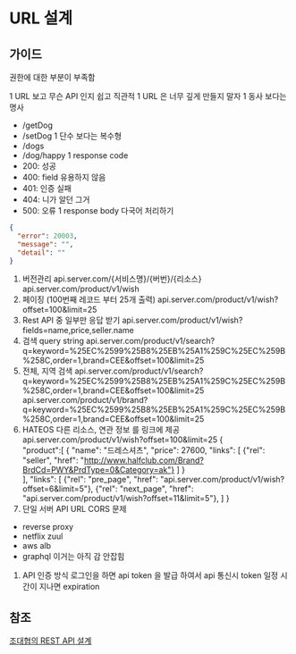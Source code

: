 # URL 설계

## 가이드

권한에 대한 부분이 부족함

1 URL 보고 무슨 API 인지 쉽고 직관적
1 URL 은 너무 깊게 만들지 말자
1 동사 보다는 명사
  - /getDog
  - /setDog
1 단수 보다는 복수형
  - /dogs
  - /dog/happy
1 response code
  - 200: 성공
  - 400: field 유용하지 않음
  - 401: 인증 실패
  - 404: 니가 알던 그거
  - 500: 오류
1 response body 다국어 처리하기
```json
{
  "error": 20003,
  "message": "",
  "detail": ""
}
```
1. 버전관리
api.server.com/{서비스명}/{버번}/{리소스}
api.server.com/product/v1/wish
1. 페이징 (100번째 레코드 부터 25개 출력)
api.server.com/product/v1/wish?offset=100&limit=25
1. Rest API 중 일부만 응답 받기
api.server.com/product/v1/wish?fields=name,price,seller.name
1. 검색 query string
api.server.com/product/v1/search?q=keyword=%25EC%2599%25B8%25EB%25A1%259C%25EC%259B%258C,order=1,brand=CEE&offset=100&limit=25
1. 전체, 지역 검색
api.server.com/product/v1/search?q=keyword=%25EC%2599%25B8%25EB%25A1%259C%25EC%259B%258C,order=1,brand=CEE&offset=100&limit=25
api.server.com/product/v1/brand?q=keyword=%25EC%2599%25B8%25EB%25A1%259C%25EC%259B%258C,order=1,brand=CEE&offset=100&limit=25
1. HATEOS 다른 리소스, 연관 정보 를 링크에 제공
api.server.com/product/v1/wish?offset=100&limit=25
{  
  "product":[
    {
      "name": "드레스셔츠",
      "price": 27600,
      "links": [
        {"rel": "seller", "href": "http://www.halfclub.com/Brand?BrdCd=PWY&PrdType=0&Category=ak"}
      ]
    }    
  ],
  "links": [
    {"rel": "pre_page", "href": "api.server.com/product/v1/wish?offset=6&limit=5"},
    {"rel": "next_page", "href": "api.server.com/product/v1/wish?offset=11&limit=5"},
  ]
}
1. 단일 서버 API URL CORS 문제
  - reverse proxy
  - netflix zuul
  - aws alb 
  - graphql 이거는 아직 감 안잡힘 
1. API 인증 방식
로그인을 하면 api token 을 발급 하여서 api 통신시 token 일정 시간이 지나면 expiration  

## 참조

[조대협의 REST API 설계](ttps://www.slideshare.net/Byungwook/rest-api-60505484)
